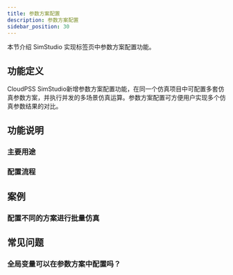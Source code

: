 ```yaml
---
title: 参数方案配置
description: 参数方案配置
sidebar_position: 30
---
```


本节介绍 SimStudio 实现标签页中参数方案配置功能。

## 功能定义

CloudPSS SimStudio新增参数方案配置功能，在同一个仿真项目中可配置多套仿真参数方案，并执行并发的多场景仿真运算。参数方案配置可方便用户实现多个仿真参数结果的对比。

## 功能说明

### 主要用途



### 配置流程

## 案例

### 配置不同的方案进行批量仿真

## 常见问题

### 全局变量可以在参数方案中配置吗？

